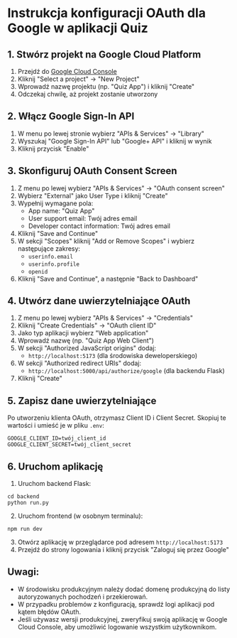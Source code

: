 # Instrukcja konfiguracji OAuth dla Google w aplikacji Quiz

## 1. Stwórz projekt na Google Cloud Platform

1. Przejdź do [Google Cloud Console](https://console.developers.google.com/)
2. Kliknij "Select a project" -> "New Project"
3. Wprowadź nazwę projektu (np. "Quiz App") i kliknij "Create"
4. Odczekaj chwilę, aż projekt zostanie utworzony

## 2. Włącz Google Sign-In API

1. W menu po lewej stronie wybierz "APIs & Services" -> "Library"
2. Wyszukaj "Google Sign-In API" lub "Google+ API" i kliknij w wynik
3. Kliknij przycisk "Enable"

## 3. Skonfiguruj OAuth Consent Screen

1. Z menu po lewej wybierz "APIs & Services" -> "OAuth consent screen"
2. Wybierz "External" jako User Type i kliknij "Create"
3. Wypełnij wymagane pola:
   - App name: "Quiz App"
   - User support email: Twój adres email
   - Developer contact information: Twój adres email
4. Kliknij "Save and Continue"
5. W sekcji "Scopes" kliknij "Add or Remove Scopes" i wybierz następujące zakresy:
   - `userinfo.email`
   - `userinfo.profile`
   - `openid`
6. Kliknij "Save and Continue", a następnie "Back to Dashboard"

## 4. Utwórz dane uwierzytelniające OAuth

1. Z menu po lewej wybierz "APIs & Services" -> "Credentials"
2. Kliknij "Create Credentials" -> "OAuth client ID"
3. Jako typ aplikacji wybierz "Web application"
4. Wprowadź nazwę (np. "Quiz App Web Client")
5. W sekcji "Authorized JavaScript origins" dodaj:
   - `http://localhost:5173` (dla środowiska deweloperskiego)
6. W sekcji "Authorized redirect URIs" dodaj:
   - `http://localhost:5000/api/authorize/google` (dla backendu Flask)
7. Kliknij "Create"

## 5. Zapisz dane uwierzytelniające

Po utworzeniu klienta OAuth, otrzymasz Client ID i Client Secret. Skopiuj te wartości i umieść je w pliku `.env`:

```
GOOGLE_CLIENT_ID=twój_client_id
GOOGLE_CLIENT_SECRET=twój_client_secret
```

## 6. Uruchom aplikację

1. Uruchom backend Flask:
```
cd backend
python run.py
```

2. Uruchom frontend (w osobnym terminalu):
```
npm run dev
```

3. Otwórz aplikację w przeglądarce pod adresem `http://localhost:5173`
4. Przejdź do strony logowania i kliknij przycisk "Zaloguj się przez Google"

## Uwagi:

- W środowisku produkcyjnym należy dodać domenę produkcyjną do listy autoryzowanych pochodzeń i przekierowań.
- W przypadku problemów z konfiguracją, sprawdź logi aplikacji pod kątem błędów OAuth.
- Jeśli używasz wersji produkcyjnej, zweryfikuj swoją aplikację w Google Cloud Console, aby umożliwić logowanie wszystkim użytkownikom.
